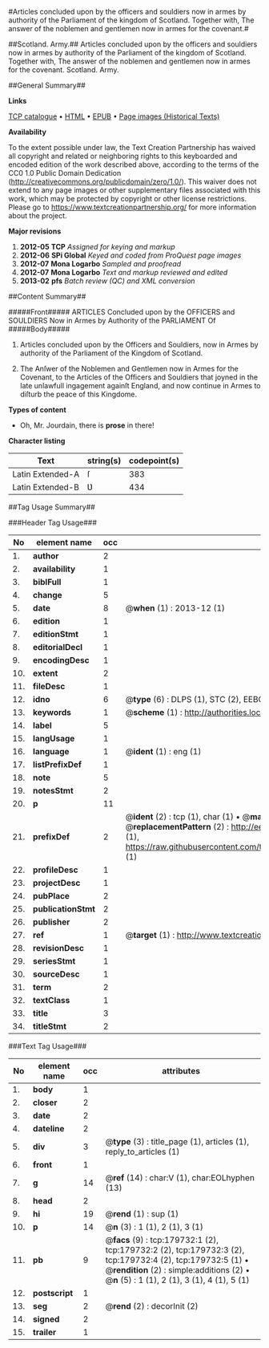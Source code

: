 #Articles concluded upon by the officers and souldiers now in armes by authority of the Parliament of the kingdom of Scotland. Together with, The answer of the noblemen and gentlemen now in armes for the covenant.#

##Scotland. Army.##
Articles concluded upon by the officers and souldiers now in armes by authority of the Parliament of the kingdom of Scotland. Together with, The answer of the noblemen and gentlemen now in armes for the covenant.
Scotland. Army.

##General Summary##

**Links**

[TCP catalogue](http://www.ota.ox.ac.uk/tcp/)  • 
[HTML](http://tei.it.ox.ac.uk/tcp/Texts-HTML/free/B01/B01437.html)  • 
[EPUB](http://tei.it.ox.ac.uk/tcp/Texts-EPUB/free/B01/B01437.epub) • 
[Page images (Historical Texts)](https://historicaltexts.jisc.ac.uk/eebo-53298943e)

**Availability**

To the extent possible under law, the Text Creation Partnership has waived all copyright and related or neighboring rights to this keyboarded and encoded edition of the work described above, according to the terms of the CC0 1.0 Public Domain Dedication (http://creativecommons.org/publicdomain/zero/1.0/). This waiver does not extend to any page images or other supplementary files associated with this work, which may be protected by copyright or other license restrictions. Please go to https://www.textcreationpartnership.org/ for more information about the project.

**Major revisions**

1. __2012-05__ __TCP__ *Assigned for keying and markup*
1. __2012-06__ __SPi Global__ *Keyed and coded from ProQuest page images*
1. __2012-07__ __Mona Logarbo__ *Sampled and proofread*
1. __2012-07__ __Mona Logarbo__ *Text and markup reviewed and edited*
1. __2013-02__ __pfs__ *Batch review (QC) and XML conversion*

##Content Summary##

#####Front#####
ARTICLES Concluded upon by the OFFICERS and SOULDIERS Now in Armes by Authority of the PARLIAMENT Of
#####Body#####

1. Articles concluded upon by the Officers and Souldiers, now in Armes by authority of the Parliament of the Kingdom of Scotland.

1. The Anſwer of the Noblemen and Gentlemen now in Armes for the Covenant, to the Articles of the Officers and Souldiers that joyned in the late unlawfull ingagement againſt England, and now continue in Armes to diſturb the peace of this Kingdome.

**Types of content**

  * Oh, Mr. Jourdain, there is **prose** in there!

**Character listing**


|Text|string(s)|codepoint(s)|
|---|---|---|
|Latin Extended-A|ſ|383|
|Latin Extended-B|Ʋ|434|

##Tag Usage Summary##

###Header Tag Usage###

|No|element name|occ|attributes|
|---|---|---|---|
|1.|__author__|2||
|2.|__availability__|1||
|3.|__biblFull__|1||
|4.|__change__|5||
|5.|__date__|8| @__when__ (1) : 2013-12 (1)|
|6.|__edition__|1||
|7.|__editionStmt__|1||
|8.|__editorialDecl__|1||
|9.|__encodingDesc__|1||
|10.|__extent__|2||
|11.|__fileDesc__|1||
|12.|__idno__|6| @__type__ (6) : DLPS (1), STC (2), EEBO-CITATION (1), OCLC (1), VID (1)|
|13.|__keywords__|1| @__scheme__ (1) : http://authorities.loc.gov/ (1)|
|14.|__label__|5||
|15.|__langUsage__|1||
|16.|__language__|1| @__ident__ (1) : eng (1)|
|17.|__listPrefixDef__|1||
|18.|__note__|5||
|19.|__notesStmt__|2||
|20.|__p__|11||
|21.|__prefixDef__|2| @__ident__ (2) : tcp (1), char (1)  •  @__matchPattern__ (2) : ([0-9\-]+):([0-9IVX]+) (1), (.+) (1)  •  @__replacementPattern__ (2) : http://eebo.chadwyck.com/downloadtiff?vid=$1&page=$2 (1), https://raw.githubusercontent.com/textcreationpartnership/Texts/master/tcpchars.xml#$1 (1)|
|22.|__profileDesc__|1||
|23.|__projectDesc__|1||
|24.|__pubPlace__|2||
|25.|__publicationStmt__|2||
|26.|__publisher__|2||
|27.|__ref__|1| @__target__ (1) : http://www.textcreationpartnership.org/docs/. (1)|
|28.|__revisionDesc__|1||
|29.|__seriesStmt__|1||
|30.|__sourceDesc__|1||
|31.|__term__|2||
|32.|__textClass__|1||
|33.|__title__|3||
|34.|__titleStmt__|2||


###Text Tag Usage###

|No|element name|occ|attributes|
|---|---|---|---|
|1.|__body__|1||
|2.|__closer__|2||
|3.|__date__|2||
|4.|__dateline__|2||
|5.|__div__|3| @__type__ (3) : title_page (1), articles (1), reply_to_articles (1)|
|6.|__front__|1||
|7.|__g__|14| @__ref__ (14) : char:V (1), char:EOLhyphen (13)|
|8.|__head__|2||
|9.|__hi__|19| @__rend__ (1) : sup (1)|
|10.|__p__|14| @__n__ (3) : 1 (1), 2 (1), 3 (1)|
|11.|__pb__|9| @__facs__ (9) : tcp:179732:1 (2), tcp:179732:2 (2), tcp:179732:3 (2), tcp:179732:4 (2), tcp:179732:5 (1)  •  @__rendition__ (2) : simple:additions (2)  •  @__n__ (5) : 1 (1), 2 (1), 3 (1), 4 (1), 5 (1)|
|12.|__postscript__|1||
|13.|__seg__|2| @__rend__ (2) : decorInit (2)|
|14.|__signed__|2||
|15.|__trailer__|1||
